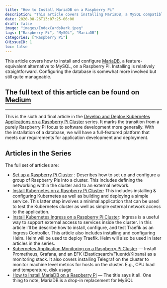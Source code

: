 ```yaml
---
title: "How to Install MariaDB on a Raspberry Pi"
description: "This article covers installing MariaDB, a MySQL compatible DBMS, on a Raspberry Pi"
date: 2020-08-26T13:07:25-06:00
draft: false
image: "images/IndexCardsDark.jpeg"
tags: ["Raspberry Pi", "MySQL", "MariaDB"]
categories: ["Raspberry Pi"]
GHissueID: 1
toc: false
---
```


This article covers how to install and configure [MariaDB](https://mariadb.org/), a feature-equivalent alternative to MySQL, on a Raspberry Pi. Installing is relatively straightforward. Configuring the database is somewhat more involved but still quite manageable.

## The full text of this article can be found on [Medium](https://medium.com/better-programming/how-to-install-mysql-on-a-raspberry-pi-ad3f69b4a094?source=friends_link&sk=d4fdd7c2a467b2ac2e6beaded27365bd)

---

This is the sixth and final article in the [Develop and Deploy Kubernetes Applications on a Raspberry Pi Cluster](https://medium.com/better-programming/develop-and-deploy-kubernetes-applications-on-a-raspberry-pi-cluster-fbd4d97a904c) series. It marks the transition from a purely Raspberry Pi focus to software development more generally. With the installation of a database, we will have a full-featured platform that meets our requirements for application development and deployment.

## Articles in the Series

The full set of articles are:

* [Set up a Raspberry Pi Cluster](https://medium.com/better-programming/setup-a-raspberry-pi-cluster-ff484a1c6be9) : Describes how to set up and configure a group of Raspberry Pis into a cluster. This includes defining the networking within the cluster and to an external network.
* [Install Kubernetes on a Raspberry Pi Cluster](https://medium.com/better-programming/install-kubernetes-on-a-raspberry-pi-cluster-49ad9a762d08): This includes installing & configuring Kubernetes as well as building and deploying a simple service. This latter step involves a minimal application that can be used to test the Kubernetes cluster as well as simple external network access to the application.
* [Install Kubernetes Ingress on a Raspberry Pi Cluster](https://medium.com/@RichYoungkin/install-kubernetes-ingress-on-a-raspberry-pi-cluster-e8d5086c5009): Ingress is a useful way to support external access to services inside the cluster. In this article I’ll be describe how to install, configure, and test Traefik as an Ingress Controller. This article also includes installing and configuring Helm. Helm will be used to deploy Traefik. Helm will also be used in later articles in the series.
* [Kubernetes Application Monitoring on a Raspberry Pi Cluster](https://medium.com/better-programming/kubernetes-application-monitoring-on-a-raspberry-pi-cluster-fa8f2762b00c) — Install Prometheus, Grafana, and an EFK (Elasticsearch/Fluentd/Kibana) as a monitoring stack. It also covers installing Telegraf on the cluster to monitor machine level metrics for hosts on the cluster. E.g., CPU load and temperature, disk usage
* [How to Install MariaDB on a Raspberry Pi](https://medium.com/better-programming/how-to-install-mysql-on-a-raspberry-pi-ad3f69b4a094) — The title says it all. One thing to note, MariaDB is a drop-in replacement for MySQL